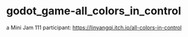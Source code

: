 # godot_game-all_colors_in_control
 a Mini Jam 111 participant: https://linyangqi.itch.io/all-colors-in-control
